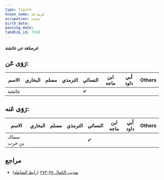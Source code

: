 ```yaml
---
type: figure
known_name: قرصافة
occupation: محدث
birth_date:
passing_date:
tahdhib_id: 7910
---
```

##### قرصافة عن عائشة

## رَوَى عَن:
| الاسم | البخاري | مسلم | الترمذي | النسائي | ابن ماجه | أبي داود | Others |
| ----- | ------- | ---- | ------- | ------- | -------- | -------- | ------ |
| عائشة |         |      |         | ✔       |          |          |        |
## رَوَى عَنه:
| الاسم       | البخاري | مسلم | الترمذي | النسائي | ابن ماجه | أبي داود | Others |
| ----------- | ------- | ---- | ------- | ------- | -------- | -------- | ------ |
| سماك بن حرب |         |      |         | ✔       |          |          |        |
## مراجع
- [تهذيب الكمال ٣٥-٢٧٣](obsidian://open?vault=Tahdhib-al-Kamal&file=Figures/٧٩١٠-قرصافة%20عن%20عائشة) ([رابط الشاملة](https://shamela.ws/book/3722/18872))
